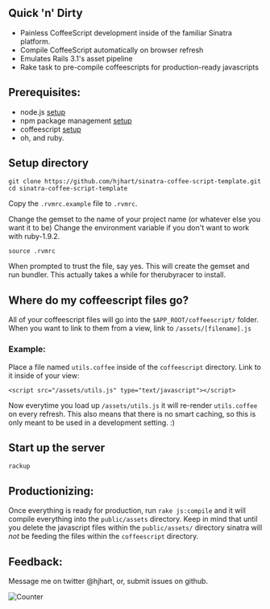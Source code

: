 ## Quick 'n' Dirty

* Painless CoffeeScript development inside of the familiar Sinatra platform.
* Compile CoffeeScript automatically on browser refresh
* Emulates Rails 3.1's asset pipeline
* Rake task to pre-compile coffeescripts for production-ready javascripts

## Prerequisites:

* node.js                  [setup](https://github.com/joyent/node/wiki/Installation)
* npm package management   [setup](http://npmjs.org/)
* coffeescript             [setup](http://jashkenas.github.com/coffee-script/#installation)
* oh, and ruby. 

## Setup directory

	git clone https://github.com/hjhart/sinatra-coffee-script-template.git
	cd sinatra-coffee-script-template
	
Copy the `.rvmrc.example` file to `.rvmrc`. 

Change the gemset to the name of your project name (or whatever else you want it to be)
Change the environment variable if you don't want to work with ruby-1.9.2.

	source .rvmrc 

When prompted to trust the file, say yes. This will create the gemset and run bundler. This actually takes a while for therubyracer to install.

## Where do my coffeescript files go?

All of your coffeescript files will go into the `$APP_ROOT/coffeescript/` folder.
When you want to link to them from a view, link to `/assets/[filename].js`

### Example:

Place a file named `utils.coffee` inside of the `coffeescript` directory.
Link to it inside of your view:

	<script src="/assets/utils.js" type="text/javascript"></script>

Now everytime you load up `/assets/utils.js` it will re-render `utils.coffee` on every refresh. This also means that there is no smart caching, so this is only meant to be used in a development setting. :)
  
## Start up the server

	rackup
	
## Productionizing:

Once everything is ready for production, run `rake js:compile` and it will compile everything into the `public/assets` directory. Keep in mind that until you delete the javascript files within the `public/assets/` directory sinatra will _not_ be feeding the files within the `coffeescript` directory. 

## Feedback:

Message me on twitter @hjhart, or, submit issues on github.

![Counter](http://hjhart.dyndns.org:3003/coffee.jpg "Counter")
